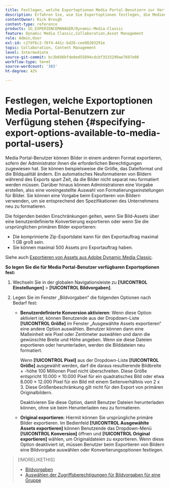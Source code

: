 ```yaml
---
title: Festlegen, welche Exportoptionen Media Portal-Benutzern zur Verfügung stehen
description: Erfahren Sie, wie Sie Exportoptionen festlegen, die Medienportalbenutzern in Adobe Dynamic Media Classic zur Verfügung stehen.
contentOwner: Rick Brough
content-type: reference
products: SG_EXPERIENCEMANAGER/Dynamic-Media-Classic
feature: Dynamic Media Classic,Collaboration,Asset Management
role: Admin,User
exl-id: c27df6c2-76f4-441c-bd26-cee98203291e
topic: Collaboration, Content Management
level: Intermediate
source-git-commit: bc3b696bfde0ed55894cdcbf3533299ae7697e98
workflow-type: tm+mt
source-wordcount: '383'
ht-degree: 42%

---
```


# Festlegen, welche Exportoptionen Media Portal-Benutzern zur Verfügung stehen {#specifying-export-options-available-to-media-portal-users}

Media Portal-Benutzer können Bilder in einem anderen Format exportieren, sofern der Administrator ihnen die erforderlichen Berechtigungen zugewiesen hat. Sie können beispielsweise die Größe, das Dateiformat und die Bildqualität ändern. Ein automatisches Neuformatieren von Bildern während des Exports spart Zeit, da die Bilder nicht separat neu formatiert werden müssen. Darüber hinaus können Administratoren eine Vorgabe erstellen, also eine voreingestellte Auswahl von Formatierungseinstellungen für Bilder. Sie können eine Vorgabe beim Exportieren von Bildern verwenden, um sie entsprechend den Spezifikationen des Unternehmens neu zu formatieren.

Die folgenden beiden Einschränkungen gelten, wenn Sie Bild-Assets über eine benutzerdefinierte Konvertierung exportieren oder wenn Sie die ursprünglichen primären Bilder exportieren:

* Die komprimierte Zip-Exportdatei kann für den Exportauftrag maximal 1 GB groß sein.
* Sie können maximal 500 Assets pro Exportauftrag haben.

Siehe auch [Exportieren von Assets aus Adobe Dynamic Media Classic](exporting-assets-from-dmc.md#exporting-assets-from_dmc).

**So legen Sie die für Media Portal-Benutzer verfügbaren Exportoptionen fest:**

1. Wechseln Sie in der globalen Navigationsleiste zu **[!UICONTROL Einstellungen]** > **[!UICONTROL Bildvorgaben]**.
1. Legen Sie im Fenster „Bildvorgaben“ die folgenden Optionen nach Bedarf fest:

   * **Benutzerdefinierte Konversion aktivieren**: Wenn diese Option aktiviert ist, können Benutzende aus der Dropdown-Liste **[!UICONTROL Größe]** im Fenster „Ausgewählte Assets exportieren“ eine andere Option auswählen. Benutzer können dann eine Maßeinheit wie Pixel oder Zentimeter auswählen und dann die gewünschte Breite und Höhe angeben. Wenn sie diese Dateien exportieren oder herunterladen, werden die Bilddateien neu formatiert.

     Wenn **[!UICONTROL Pixel]** aus der Dropdown-Liste **[!UICONTROL Größe]** ausgewählt werden, darf die daraus resultierende Bildbreite × -höhe 100 Millionen Pixel nicht überschreiten. Diese Größe entspricht 10.000 × 10.000 Pixel für ein quadratisches Bild oder etwa 8.000 × 12.000 Pixel für ein Bild mit einem Seitenverhältnis von 2 x 3. Diese Größenbeschränkung gilt nicht für den Export von primären Originalbildern.

     Deaktivieren Sie diese Option, damit Benutzer Dateien herunterladen können, ohne sie beim Herunterladen neu zu formatieren.

   * **Original exportieren**: Hiermit können Sie ursprüngliche primäre Bilder exportieren. Im Bedienfeld **[!UICONTROL Ausgewählte Assets exportieren]** können Benutzende das Dropdown-Menü **[!UICONTROL Konversion]** öffnen und **[!UICONTROL Original exportieren]** wählen, um Originaldateien zu exportieren. Wenn diese Option deaktiviert ist, müssen Benutzer beim Exportieren von Bildern eine Bildvorgabe auswählen oder Konvertierungsoptionen festlegen.

>[!MORELIKETHIS]
>
>* [Bildvorgaben](application-setup.md#image_presets)
>* [Auswählen der Zugriffsberechtigungen für Bildvorgaben für eine Gruppe](creating-media-portal-groups.md#choosing_image_preset_access_permissions_for_a_group)
